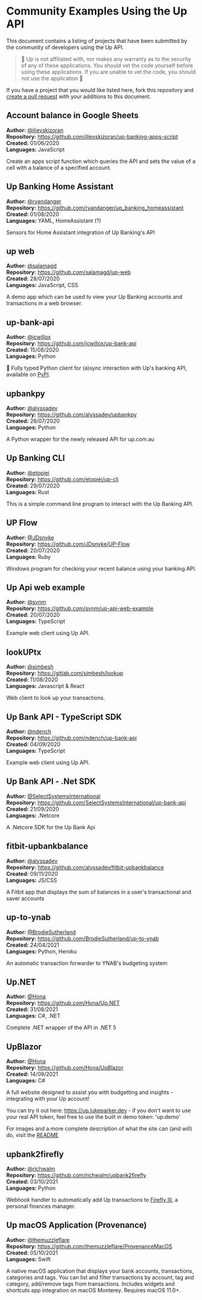 # Community Examples Using the Up API

This document contains a listing of projects that have been submitted by
the community of developers using the Up API.

> 🚨 Up is not affiliated with, nor makes any warranty as to the security of
> any of these applications. You should vet the code yourself before using
> these applications. If you are unable to vet the code, you should not use the
> application 🚨

If you have a project that you would like listed here, fork this repository and
[create a pull request](https://github.com/up-banking/api/pulls) with your
additions to this document.

## Account balance in Google Sheets

**Author:** [@ilievskizoran](https://github.com/ilievskizoran) \
**Repository:** https://github.com/ilievskizoran/up-banking-apps-script \
**Created:** 01/06/2020 \
**Languages:** JavaScript

Create an apps script function which queries the API and sets the value of a
cell with a balance of a specified account.

## Up Banking Home Assistant

**Author:** [@ryandanger](https://github.com/ryandanger) \
**Repository:** https://github.com/ryandanger/up_banking_homeassistant \
**Created:** 01/08/2020 \
**Languages:** YAML, HomeAssistant (?)

Sensors for Home Assistant integration of Up Banking's API

## up web

**Author:** [@salamagd](https://github.com/salamagd) \
**Repository:** https://github.com/salamagd/up-web \
**Created:** 28/07/2020 \
**Languages:** JavaScript, CSS

A demo app which can be used to view your Up Banking accounts and transactions
in a web browser.

## up-bank-api

**Author:** [@jcwillox](https://github.com/jcwillox) \
**Repository:** https://github.com/jcwillox/up-bank-api \
**Created:** 15/08/2020 \
**Languages:** Python

💎 Fully typed Python client for (a)sync interaction with Up's banking API, available on [PyPI](https://pypi.org/project/up-bank-api).

## upbankpy

**Author:** [@alyssadev](https://github.com/alyssadev) \
**Repository:** https://github.com/alyssadev/upbankpy \
**Created:** 28/07/2020 \
**Languages:** Python

A Python wrapper for the newly released API for up.com.au

## Up Banking CLI

**Author:** [@etopiei](https://github.com/etopiei)\
**Repository:** https://github.com/etopiei/up-cli \
**Created:** 29/07/2020\
**Languages:** Rust

This is a simple command line program to interact with the Up Banking API.

## UP Flow

**Author:** [@JDsnyke](https://github.com/JDsnyke)\
**Repository:** https://github.com/JDsnyke/UP-Flow \
**Created:** 20/07/2020\
**Languages:** Ruby

Windows program for checking your recent balance using your banking API.


## Up Api web example

**Author:** [@svnm](https://github.com/svnm)\
**Repository:** https://github.com/svnm/up-api-web-example \
**Created:** 20/07/2020\
**Languages:** TypeScript

Example web client using Up API.


## lookUPtx

**Author:** [@simbesh](https://gitlab.com/simbesh)\
**Repository:** https://gitlab.com/simbesh/lookup \
**Created:** 11/08/2020\
**Languages:** Javascript & React

Web client to look up your transactions.


## Up Bank API - TypeScript SDK

**Author:** [@ndench](https://github.com/ndench)\
**Repository:** https://github.com/ndench/up-bank-api \
**Created:** 04/09/2020\
**Languages:** TypeScript

Example web client using Up API.


## Up Bank API - .Net SDK

**Author:** [@SelectSystemsInternational](https://github.com/SelectSystemsInternational)\
**Repository:** https://github.com/SelectSystemsInternational/up-bank-api \
**Created:** 21/09/2020\
**Languages:** .Netcore 

A .Netcore SDK for the Up Bank Api

## fitbit-upbankbalance

**Author:** [@alyssadev](https://github.com/alyssadev) \
**Repository:** https://github.com/alyssadev/fitbit-upbankbalance \
**Created:** 09/11/2020 \
**Languages:** JS/CSS

A Fitbit app that displays the sum of balances in a user's transactional and saver accounts

## up-to-ynab

**Author:** [@BrodieSutherland](https://github.com/BrodieSutherland) \
**Repository:** https://github.com/BrodieSutherland/up-to-ynab \
**Created:** 24/04/2021 \
**Languages:** Python, Heroku

An automatic transaction forwarder to YNAB's budgeting system

## Up.NET

**Author:** [@Hona](https://github.com/Hona) \
**Repository:** https://github.com/Hona/Up.NET \
**Created:** 31/08/2021 \
**Languages:** C#, .NET

Complete .NET wrapper of the API in .NET 5

## UpBlazor

**Author:** [@Hona](https://github.com/Hona) \
**Repository:** https://github.com/Hona/UpBlazor \
**Created:** 14/09/2021 \
**Languages:** C#

A full website designed to assist you with budgetting and insights - integrating with your Up account!

You can try it out here: https://up.lukeparker.dev - if you don't want to use your real API token, feel free to use the built in demo token: 'up:demo'

For images and a more complete description of what the site can (and will) do, visit the [README](https://github.com/Hona/UpBlazor)

## upbank2firefly

**Author:** [@richwalm](https://github.com/richwalm) \
**Repository:** https://github.com/richwalm/upbank2firefly \
**Created:** 03/10/2021 \
**Languages:** Python

Webhook handler to automatically add Up transactions to [Firefly III](https://github.com/firefly-iii/firefly-iii), a personal finances manager.

## Up macOS Application (Provenance)

**Author:** [@themuzzleflare](https://github.com/themuzzleflare) \
**Repository:** https://github.com/themuzzleflare/ProvenanceMacOS \
**Created:** 05/10/2021 \
**Languages:** Swift

A native macOS application that displays your bank accounts, transactions, categories and tags. You can list and filter transactions by account, tag and category, add/remove tags from transactions. Includes widgets and shortcuts app integration on macOS Monterey. Requires macOS 11.0+.
